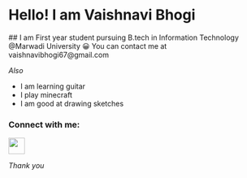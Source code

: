 <h1 align-"center"> Hello! I am Vaishnavi Bhogi </h1>
## I am First year student pursuing B.tech in Information Technology @Marwadi University
😀 
You can contact me at 
vaishnavibhogi67@gmail.com

*Also*
- I am learning guitar
- I play minecraft
- I am good at drawing sketches

<h3 align="left">Connect with me:</h3>
<p align="left">
<p align="left">
<a
 href=https://www.linkedin.com/in/vaishnavi-bhogi-a151b5202/ target="_blank" rel="noreferrer"><img src="https://raw.githubusercontent.com/danielcranney/readme-generator/main/public/icons/socials/linkedin.svg" width="32" height="32" /></a>    

  
  *Thank you*
